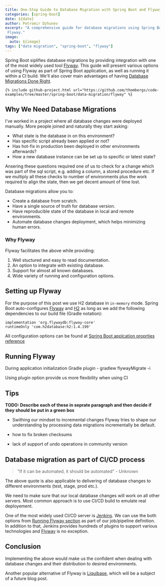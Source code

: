 ```yaml
---
title: One-Stop Guide to Database Migration with Spring Boot and Flyway
categories: [spring-boot]
date: ${date}
author: Petromir Dzhunev
excerpt: "A comprehensive guide for database migrations using Spring Boot and its support of
 Flyway."
image:
  auto: ${image}
tags: ["data migration", "spring-boot", "flyway"]
---
```


Spring Boot siplifies database migrations by providing integration with one of the most widely used tool [Flyway](https://flywaydb.org/). This guide will present various options of using Flyway as part of Spring Boot application, as well as running it within a CI build. We'll also cover main advantages of having [Database Migrations Done Right](https://reflectoring.io/tool-based-database-refactoring/).

```
{% include github-project.html url="https://github.com/thombergs/code-examples/tree/master/spring-boot/data-migration/flyway" %}
```

## Why We Need Database Migrations

I've worked in a project where all database changes were deployed manually. More people joined and naturally they start asking:

* What state is the database in on this environment?
* Has specific script already been applied or not?
* Has hot-fix in production been deployed in other environments afterwards?
* How a new database instance can be set up to specific or latest state?

Ansering these questions required one of us to check for a change which was part of the sql script, e.g. adding a column, a stored procedure etc. If we multiply all these checks to number of environments plus the work required to align the state, then we get decent amount of time lost.

Database migrations allow you to:

* Create a database from scratch.
* Have a single source of truth for database version.
* Have reproducible state of the database in local and remote environments.
* Automate database changes deployment, which helps minimizing human errors.

### Why Flyway

Flyway facilitates the above while providing:

1. Well stuctured and easy to read documentation.
2. An option to integrate with existing database.
3. Support for almost all known databases.
4. Wide variety of running and configuration options.

## Setting up Flyway

For the purpose of this post we use H2 database in `in-memory` mode. Spring Boot auto-configures [Flyway](https://docs.spring.io/spring-boot/docs/current/reference/html/howto.html#howto-execute-flyway-database-migrations-on-startup) and [H2](https://docs.spring.io/spring-boot/docs/current/reference/html/spring-boot-features.html#boot-features-embedded-database-support) as long as we add the following dependencies to our build file (Gradle notation):

```
implementation 'org.flywaydb:flyway-core'
runtimeOnly 'com.h2database:h2:1.4.199'
```

All configuration options can be found at [Spring Boot applcation proprties reference](https://docs.spring.io/spring-boot/docs/current/reference/html/appendix-application-properties.html)

## Running Flyway

During application initialization
Gradle plugin - gradlew flywayMigrate -i

Using plugin option provide us more flexibility when using CI

## Tips

**TODO: Describe each of these in seprate paragraph and then decide if they should be put in a green box**

* Swithing our mindset to incremental changes
Flyway tries to shape our understanding by processing data migrations incrementally be default.

* how to fix broken checksums
* lack of support of undo operations in community version

## Database migration as part of CI/CD process

> "If it can be automated, it should be automated" - Unknown

The above quote is also applicable to delivering of database changes to different environments (test, stage, prod etc.).

We need to make sure that our local database changes will work on all other servers. Most common approach is to use CI/CD build to emulate real deployement. 

One of the most widely used CI/CD server is [Jenkins](https://jenkins.io/). We can use the both options from [Running Flyway section](#running-flyway) as part of our job/pipeline definition. In addition to that, Jenkins provides hundreds of plugins to support various technologies and [Flyway](https://plugins.jenkins.io/flyway-runner) is no exception. 

## Conclusion

Implementing the above would make us the confident when dealing with database changes and their distribution to desired environments. 

Another popular alternative of Flyway is [Liquibase](https://www.liquibase.org/), which will be a subject of a future blog post.
